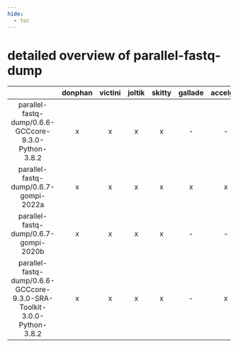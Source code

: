 ```yaml
---
hide:
  - toc
---
```


detailed overview of parallel-fastq-dump
========================================

| |donphan|victini|joltik|skitty|gallade|accelgor|swalot|doduo|
| :---: | :---: | :---: | :---: | :---: | :---: | :---: | :---: | :---: |
|parallel-fastq-dump/0.6.6-GCCcore-9.3.0-Python-3.8.2|x|x|x|x|-|-|x|x|
|parallel-fastq-dump/0.6.7-gompi-2022a|x|x|x|x|x|x|x|x|
|parallel-fastq-dump/0.6.7-gompi-2020b|x|x|x|x|-|-|x|x|
|parallel-fastq-dump/0.6.6-GCCcore-9.3.0-SRA-Toolkit-3.0.0-Python-3.8.2|x|x|x|x|-|x|x|x|
